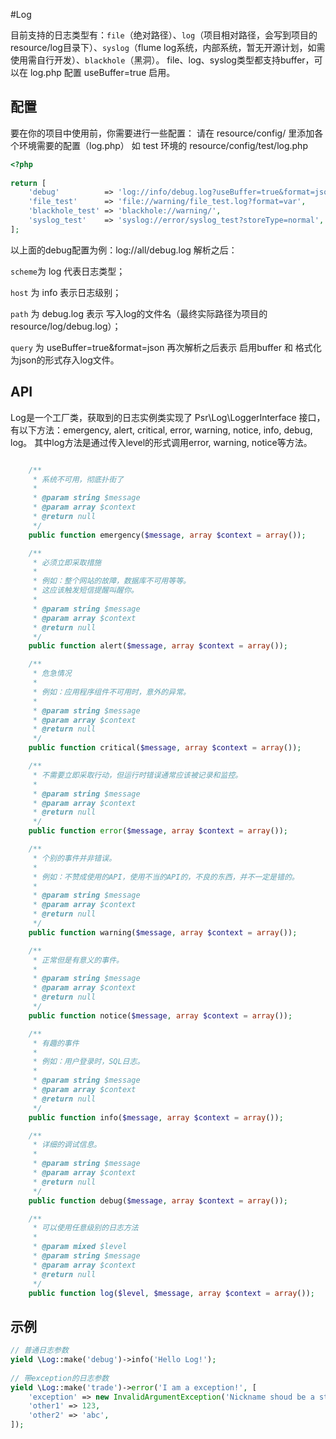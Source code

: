 #Log

目前支持的日志类型有：`file`（绝对路径）、`log`（项目相对路径，会写到项目的resource/log目录下）、`syslog`（flume log系统，内部系统，暂无开源计划，如需使用需自行开发）、`blackhole`（黑洞）。
file、log、syslog类型都支持buffer，可以在 log.php 配置 useBuffer=true 启用。

## 配置
要在你的项目中使用前，你需要进行一些配置：
请在 resource/config/ 里添加各个环境需要的配置（log.php）
如 test 环境的 resource/config/test/log.php 

```PHP
<?php
 
return [
    'debug'          => 'log://info/debug.log?useBuffer=true&format=json',
    'file_test'      => 'file://warning/file_test.log?format=var',
    'blackhole_test' => 'blackhole://warning/',
    'syslog_test'    => 'syslog://error/syslog_test?storeType=normal',
];
```
以上面的debug配置为例：log://all/debug.log 解析之后：

`scheme`为 log 代表日志类型；

`host` 为 info 表示日志级别；

`path` 为 debug.log 表示 写入log的文件名（最终实际路径为项目的resource/log/debug.log）；

`query` 为 useBuffer=true&format=json 再次解析之后表示 启用buffer 和 格式化为json的形式存入log文件。


## API
Log是一个工厂类，获取到的日志实例类实现了 Psr\Log\LoggerInterface 接口，有以下方法：emergency, alert, critical, error, warning, notice, info, debug, log。
其中log方法是通过传入level的形式调用error, warning, notice等方法。
```PHP

    /**
     * 系统不可用，彻底扑街了
     *
     * @param string $message
     * @param array $context
     * @return null
     */
    public function emergency($message, array $context = array());

    /**
     * 必须立即采取措施
     *
     * 例如：整个网站的故障，数据库不可用等等。
     * 这应该触发短信提醒叫醒你。
     *
     * @param string $message
     * @param array $context
     * @return null
     */
    public function alert($message, array $context = array());

    /**
     * 危急情况
     *
     * 例如：应用程序组件不可用时，意外的异常。
     *
     * @param string $message
     * @param array $context
     * @return null
     */
    public function critical($message, array $context = array());

    /**
     * 不需要立即采取行动，但运行时错误通常应该被记录和监控。
     *
     * @param string $message
     * @param array $context
     * @return null
     */
    public function error($message, array $context = array());

    /**
     * 个别的事件并非错误。
     *
     * 例如：不赞成使用的API，使用不当的API的，不良的东西，并不一定是错的。
     *
     * @param string $message
     * @param array $context
     * @return null
     */
    public function warning($message, array $context = array());

    /**
     * 正常但是有意义的事件。
     *
     * @param string $message
     * @param array $context
     * @return null
     */
    public function notice($message, array $context = array());

    /**
     * 有趣的事件
     *
     * 例如：用户登录时，SQL日志。
     *
     * @param string $message
     * @param array $context
     * @return null
     */
    public function info($message, array $context = array());

    /**
     * 详细的调试信息。
     *
     * @param string $message
     * @param array $context
     * @return null
     */
    public function debug($message, array $context = array());

    /**
     * 可以使用任意级别的日志方法
     *
     * @param mixed $level
     * @param string $message
     * @param array $context
     * @return null
     */
    public function log($level, $message, array $context = array());

```

## 示例

```PHP
// 普通日志参数
yield \Log::make('debug')->info('Hello Log!');
 
// 带exception的日志参数
yield \Log::make('trade')->error('I am a exception!', [
    'exception' => new InvalidArgumentException('Nickname shoud be a string !'),
    'other1' => 123,
    'other2' => 'abc',
]);
```


